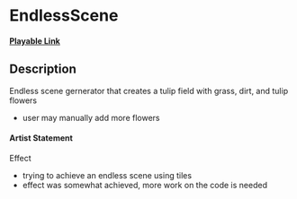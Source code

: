 # EndlessScene

#### [Playable Link](https://mperina11.github.io/EndlessScene/)

## Description
Endless scene gernerator that creates a tulip field with grass, dirt, and tulip flowers
- user may manually add more flowers

#### Artist Statement
Effect
- trying to achieve an endless scene using tiles
- effect was somewhat achieved, more work on the code is needed